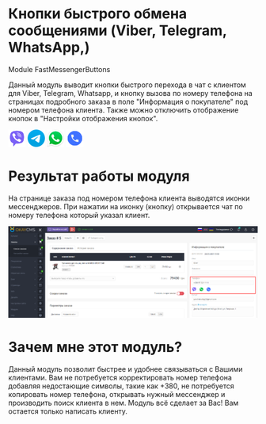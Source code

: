 # Кнопки быстрого обмена сообщениями (Viber, Telegram, WhatsApp,)

Module FastMessengerButtons

Данный модуль выводит кнопки быстрого перехода в чат с клиентом для Viber, Telegram, Whatsapp, и кнопку вызова по номеру телефона на страницах подробного заказа в поле "Информация о покупателе" под номером телефона клиента. Также можно отключить отображение кнопок в "Настройки отображения кнопок".

<img src="screenshots/viber.png" width="35" height="35" title="Viber"> <img src="screenshots/telegram.png" width="35" height="35" title="Telegram"> <img src="screenshots/whatsapp.png" width="35" height="35" title="WhatsApp"> <img src="screenshots/phone.png" width="35" height="35" title="Phone">
<br>

# Результат работы модуля

<p>На странице заказа под номером телефона клиента выводятся иконки мессенджеров. При нажатии на иконку (кнопку) открывается чат по номеру телефона который указал клиент.</p>
<img src="screenshots/screen.png">

# Зачем мне этот модуль?

<p>Данный модуль позволит быстрее и удобнее связываться с Вашими клиентами. Вам не потребуется корректировать номер телефона добавляя недостающие символы, такие как +380, не потребуется копировать номер телефона, открывать нужный мессенджер и производить поиск клиента в нем. Модуль всё сделает за Вас! Вам остается только написать клиенту.</p>
